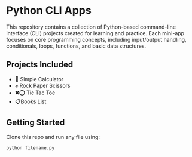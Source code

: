 # Python CLI Apps

This repository contains a collection of Python-based command-line interface (CLI) projects created for learning and practice. Each mini-app focuses on core programming concepts, including input/output handling, conditionals, loops, functions, and basic data structures.

## Projects Included

- 🔢 Simple Calculator
- ✊ Rock Paper Scissors
- ❌⭕ Tic Tac Toe
- 📋Books List

## Getting Started

Clone this repo and run any file using:

```bash
python filename.py
